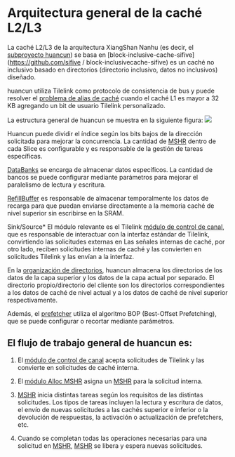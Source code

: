 # Arquitectura general de la caché L2/L3

La caché L2/L3 de la arquitectura XiangShan Nanhu (es decir, el [subproyecto huancun](https://github.com/OpenXiangShan/HuanCun)) se basa en [block-inclusive-cache-sifive](https://github.com/sifive / block-inclusivecache-sifive) es un caché no inclusivo basado en directorios (directorio inclusivo, datos no inclusivos) diseñado.

huancun utiliza Tilelink como protocolo de consistencia de bus y puede resolver el [problema de alias de caché](./cache_alias.md) cuando el caché L1 es mayor a 32 KB agregando un bit de usuario Tilelink personalizado.

La estructura general de huancun se muestra en la siguiente figura:
![](../figs/huancun.png)

Huancun puede dividir el índice según los bits bajos de la dirección solicitada para mejorar la concurrencia. La cantidad de [MSHR](./mshr.md) dentro de cada Slice es configurable y es responsable de la gestión de tareas específicas.

[DataBanks](./data.md) se encarga de almacenar datos específicos. La cantidad de bancos se puede configurar mediante parámetros para mejorar el paralelismo de lectura y escritura.

[RefillBuffer](./misc.md#refill_buffer) es responsable de almacenar temporalmente los datos de recarga para que puedan enviarse directamente a la memoria caché de nivel superior sin escribirse en la SRAM.

Sink/Source\* El módulo relevante es el Tilelink [módulo de control de canal](./channels.md), que es responsable de interactuar con la interfaz estándar de Tilelink, convirtiendo las solicitudes externas en
Las señales internas de caché, por otro lado, reciben solicitudes internas de caché y las convierten en solicitudes Tilelink y las envían a la interfaz.

En la [organización de directorios](./directory.md), huancun almacena los directorios de los datos de la capa superior y los datos de la capa actual por separado.
El directorio propio/directorio del cliente son los directorios correspondientes a los datos de caché de nivel actual y a los datos de caché de nivel superior respectivamente.

Además, el [prefetcher](./prefetch.md) utiliza el algoritmo BOP (Best-Offset Prefetching), que se puede configurar o recortar mediante parámetros.



## El flujo de trabajo general de huancun es:

1. El [módulo de control de canal](./channels.md) acepta solicitudes de Tilelink y las convierte en solicitudes de caché interna.

2. El [módulo Alloc MSHR](./misc.md#alloc) asigna un [MSHR](./mshr.md) para la solicitud interna.

3. [MSHR](./mshr.md) inicia distintas tareas según los requisitos de las distintas solicitudes. Los tipos de tareas incluyen la lectura y escritura de datos, el envío de nuevas solicitudes a las cachés superior e inferior o la devolución de respuestas, la activación o actualización de prefetchers, etc.

4. Cuando se completan todas las operaciones necesarias para una solicitud en [MSHR](./mshr.md), [MSHR](./mshr.md) se libera y espera nuevas solicitudes.
